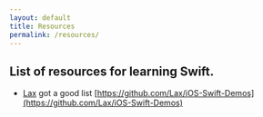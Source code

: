 ```yaml
---
layout: default
title: Resources
permalink: /resources/
---
```

## List of resources for learning Swift.

- [Lax](https://github.com/Lax) got a good list [https://github.com/Lax/iOS-Swift-Demos](https://github.com/Lax/iOS-Swift-Demos)
